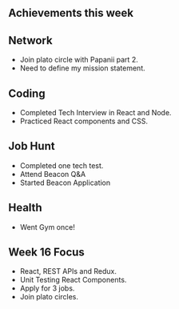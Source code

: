 ## Achievements this week

## Network

- Join plato circle with Papanii part 2.
- Need to define my mission statement.

## Coding

- Completed Tech Interview in React and Node.
- Practiced React components and CSS.

## Job Hunt

- Completed one tech test.
- Attend Beacon Q&A
- Started Beacon Application

## Health

- Went Gym once!

## Week 16 Focus

- React, REST APIs and Redux.
- Unit Testing React Components.
- Apply for 3 jobs.
- Join plato circles.
